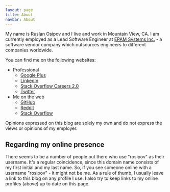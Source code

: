 ```yaml
---
layout: page
title: About
navbar: About
---
```


My name is Ruslan Osipov and I live and work in Mountain View, CA. I am currently employed as a Lead Software Engineer at [EPAM Systems Inc.](http://epam.com) - a software vendor company which outsources engineers to different companies worldwide.

You can find me on the following websites:

* Professional
  * [Google Plus](https://google.com/+ruslanosipov)
  * [LinkedIn](http://www.linkedin.com/in/ruslanosipov)
  * [Stack Overflow Careers 2.0](http://careers.stackoverflow.com/ruslanosipov)
  * [Twitter](https://twitter.com/antistatuquo)
* Me on the web
  * [GitHub](https://github.com/ruslanosipov)
  * [Reddit](http://reddit.com/u/rosipov)
  * [Stack Overflow](http://stackoverflow.com/users/2578489/rosipov)

Opinions expressed on this blog are solely my own and do not express the views or opinions of my employer.

## Regarding my online presence

There seems to be a number of people out there who use "rosipov" as their username. It's a regular coincidence, since this domain name consists of my first initial and my last name. So, if you see someone online with a username "rosipov" - it might not be me. As a rule of thumb, I usually leave a link to this blog on any profile I use. I also try to keep links to my online profiles (above) up to date on this page.
